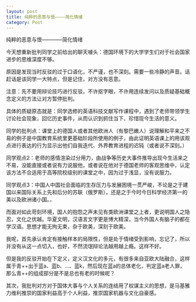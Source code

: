```yaml
---
layout: post
title: 纯粹的恶意与恨————简化情绪
category: Post
---
```


纯粹的恶意与恨————简化情绪

今天想重新批判同学之前给出的聊天噱头：德国环境下的大学学生们对于社会国家进步的思维深度不够。

原因是发现当时反驳的过于口语化，不严谨，也不深刻。需要一些冷静的声音。话赶话是该同学一大特点，但是记住，对方没有恶意。

注意：先不要用辩论技巧进行反驳，不许抠字眼，不许用连续发问以及质疑基础概念定义的方法让对方暂停批判。

具体的质疑原态就是：同学选修的英语科技文献写作课程中，遇到了老师带领学生讨论社会现象，回忆历史事件，从而认识到抓住当下、珍惜现今生活的意义。

同学的批判点：课堂上的德国人或者其他欧洲人（有黎巴嫩人）说理解和平来之不易的例子是中国教育系统里更基础阶段所使用的例子，由此证明英语课上的用该观点进行表达的行为显示出他们自我迭代、外界教育进程的迟钝（或者说不深刻。）

同学观点2：老师的感情渲染过分用力，由战争等历史大事件推导出现今生活来之不易，没能直接或者说有力说服他，或者说在他对于德国老师的客观思维中，认定该方法不合适用于高等院校级别的课堂之中，因为过于浅显，没有说服力。

同学观点3：中国人中国社会面临的生存压力与发展困境一贯严峻，不论是之于建国以来国际关系上先和后分的苏联（俄罗斯），还是之于今时今日科学经济第一的美以及欧洲诸小国。，

而面对如此苛刻环境，国人的抱怨之声未见有类欧洲课堂之上者，更说明国人之隐忍，文化之优越。华夏文明，汉语言文字更是博大精深，当今外国人有脑子的都在学汉语。思想才能无拘无束，杂于欧美，深刻于欧美。

我呢，首先承认肯定有接触样本的局限性，但是处于情绪受到影响，忘记了，所以并没有从这一点切入，也好，不然流氓辩论法越用越上瘾。这样不好。

但是我的反驳开始在下定义，定义汉文化的多元，有很多来自亚欧大陆融合，这样属于青++出于蓝a、蓝b、...、蓝k，然后现在蓝a的总体老化，判定蓝a老人罪，那么青++的组成部分是不是总也有老的时候呢？

其次，我批判对方对于国体大事与个人关系的连结用了权谋主义的思想，是马基雅力维利推崇的国家利益高于个人利益，推崇国家机器与文化自豪感。

